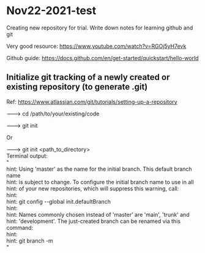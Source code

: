 # Nov22-2021-test
Creating new repository for trial. Write down notes for learning github and git

Very good resource: https://www.youtube.com/watch?v=RGOj5yH7evk

Github guide: https://docs.github.com/en/get-started/quickstart/hello-world


## Initialize git tracking of a newly created or existing repository (to generate .git)
Ref: https://www.atlassian.com/git/tutorials/setting-up-a-repository

---> cd /path/to/your/existing/code 

---> git init

Or

---> git init <path_to_directory> \
Terminal output: \
" \
hint: Using 'master' as the name for the initial branch. This default branch name \
hint: is subject to change. To configure the initial branch name to use in all \
hint: of your new repositories, which will suppress this warning, call: <br />
hint: <br />
hint: 	git config --global init.defaultBranch <name> \
hint: <br />
hint: Names commonly chosen instead of 'master' are 'main', 'trunk' and  
hint: 'development'. The just-created branch can be renamed via this command:  
hint:  
hint: 	git branch -m <name>  
"
